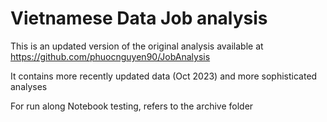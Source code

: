 # Vietnamese Data Job analysis

This is an updated version of the original analysis available at https://github.com/phuocnguyen90/JobAnalysis

It contains more recently updated data (Oct 2023) and more sophisticated analyses

For run along Notebook testing, refers to the archive folder
